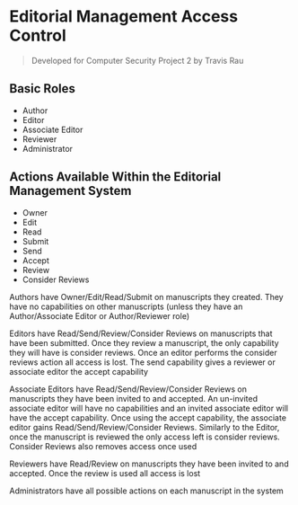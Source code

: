 # Editorial Management Access Control

> Developed for Computer Security Project 2 by Travis Rau


## Basic Roles
- Author
- Editor
- Associate Editor
- Reviewer
- Administrator


## Actions Available Within the Editorial Management System
- Owner
- Edit
- Read
- Submit
- Send
- Accept
- Review
- Consider Reviews


Authors have Owner/Edit/Read/Submit on manuscripts they created. They have no capabilities on other manuscripts (unless they have an Author/Associate Editor  or Author/Reviewer role)


Editors have Read/Send/Review/Consider Reviews on manuscripts that have been submitted. Once they review a manuscript, the only capability they will have is consider reviews. Once an editor performs the consider reviews action all access is lost. The send capability gives a reviewer or associate editor the accept capability


Associate Editors have Read/Send/Review/Consider Reviews on manuscripts they have been invited to and accepted. An un-invited associate editor will have no capabilities and an invited associate editor will have the accept capability. Once using the accept capability, the associate editor gains Read/Send/Review/Consider Reviews. Similarly to the Editor, once the manuscript is reviewed the only access left is consider reviews. Consider Reviews also removes access once used

Reviewers have Read/Review on manuscripts they have been invited to and accepted. Once the review is used all access is lost

Administrators have all possible actions on each manuscript in the system